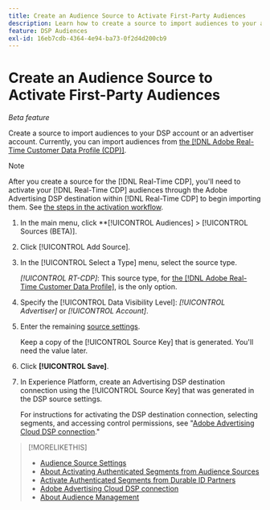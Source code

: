 ```yaml
---
title: Create an Audience Source to Activate First-Party Audiences
description: Learn how to create a source to import audiences to your account or an advertiser account.
feature: DSP Audiences
exl-id: 16eb7cdb-4364-4e94-ba73-0f2d4d200cb9
---
```

# Create an Audience Source to Activate First-Party Audiences

*Beta feature*

<!-- Will this remain for admin users/Adobe account teams only? -->

Create a source to import audiences to your DSP account or an advertiser account. Currently, you can import audiences from [the [!DNL Adobe Real-Time Customer Data Profile (CDP)]](https://experienceleague.adobe.com/docs/experience-platform/rtcdp/overview.html).

>[!NOTE]
>
>After you create a source for the [!DNL Real-Time CDP], you'll need to activate your [!DNL Real-Time CDP] audiences through the Adobe Advertising DSP destination within [!DNL Real-Time CDP] to begin importing them. See [the steps in the activation workflow](source-about.md#workflow-sources).

1. In the main menu, click **[!UICONTROL Audiences] > [!UICONTROL Sources (BETA)].

1. Click [!UICONTROL Add Source].

1. In the [!UICONTROL Select a Type] menu, select the source type.

   *[!UICONTROL RT-CDP]*:  This source type, for [the [!DNL Adobe Real-Time Customer Data Profile]](source-about.md), is the only option.

1. Specify the [!UICONTROL Data Visibility Level]: *[!UICONTROL Advertiser]* or *[!UICONTROL Account]*.

1. Enter the remaining [source settings](source-settings.md).

   Keep a copy of the [!UICONTROL Source Key] that is generated. You'll need the value later.

1. Click **[!UICONTROL Save]**.

1. In Experience Platform, create an Advertising DSP destination connection using the [!UICONTROL Source Key] that was generated in the DSP source settings.

   For instructions for activating the DSP destination connection, selecting segments, and accessing control permissions, see "[Adobe Advertising Cloud DSP connection](https://experienceleague.adobe.com/docs/experience-platform/destinations/catalog/advertising/adobe-advertising-cloud-connection.html)."

>[!MORELIKETHIS]
>
>* [Audience Source Settings](source-settings.md)
>* [About Activating Authenticated Segments from Audience Sources](source-about.md)
>* [Activate Authenticated Segments from Durable ID Partners](source-durable-id.md)<!-- title?-->
>* [Adobe Advertising Cloud DSP connection](https://experienceleague.adobe.com/docs/experience-platform/destinations/catalog/advertising/adobe-advertising-cloud-connection.html)
>* [About Audience Management](/help/dsp/audiences/audience-about.md)
